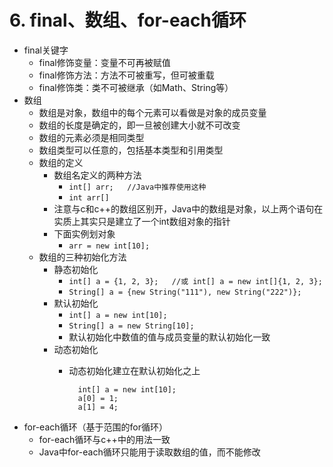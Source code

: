 # 6. final、数组、for-each循环
- final关键字
	- final修饰变量：变量不可再被赋值
	- final修饰方法：方法不可被重写，但可被重载
	- final修饰类：类不可被继承（如Math、String等）
- 数组
	- 数组是对象，数组中的每个元素可以看做是对象的成员变量
	- 数组的长度是确定的，即一旦被创建大小就不可改变
	- 数组的元素必须是相同类型
	- 数组类型可以任意的，包括基本类型和引用类型
	- 数组的定义
		- 数组名定义的两种方法
			- `int[] arr;   //Java中推荐使用这种`
			- `int arr[]`
		- 注意与c和c++的数组区别开，Java中的数组是对象，以上两个语句在实质上其实只是建立了一个int数组对象的指针
		- 下面实例划对象
			- `arr = new int[10];`
	- 数组的三种初始化方法
		- 静态初始化
			- `int[] a = {1, 2, 3};   //或 int[] a = new int[]{1, 2, 3};`
			- `String[] a = {new String("111"), new String("222")};`
		- 默认初始化
			- `int[] a = new int[10];`
			- `String[] a = new String[10];`
			- 默认初始化中数值的值与成员变量的默认初始化一致
		- 动态初始化
			- 动态初始化建立在默认初始化之上
			
					int[] a = new int[10];
					a[0] = 1;
					a[1] = 4;
- for-each循环（基于范围的for循环）
	- for-each循环与c++中的用法一致
	- Java中for-each循环只能用于读取数组的值，而不能修改